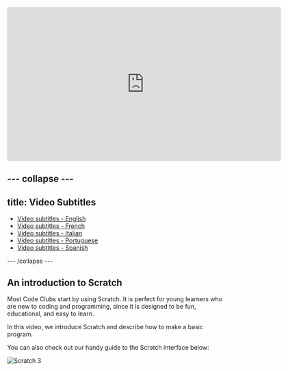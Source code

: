 <iframe width="640" height="360" src="https://rpf-futurelearn.s3.eu-west-1.amazonaws.com/CC+vol+training+/step1_12+intro+to+scratch.mp4" title="Code Club Introduction video" frameborder="0" allow="accelerometer; autoplay; clipboard-write; encrypted-media; gyroscope; picture-in-picture" allowfullscreen></iframe>

--- collapse ---
---
title: Video Subtitles
---

   + [Video subtitles - English](https://rpf-futurelearn.s3.eu-west-1.amazonaws.com/CC+vol+training+/1_11_Scratch_screen_cast.vtt)
   + [Video subtitles - French](https://rpf-futurelearn.s3.eu-west-1.amazonaws.com/CC+vol+training+/1_13_Scratch_screen_cast_French__France__reviewed.vtt)
   + [Video subtitles - Italian](https://rpf-futurelearn.s3.eu-west-1.amazonaws.com/CC+vol+training+/1_13_Scratch_screen_cast_Italian_reviewed.vtt)
   + [Video subtitles - Portuguese](https://rpf-futurelearn.s3.eu-west-1.amazonaws.com/CC+vol+training+/1_13_Scratch_screen_cast_Portuguese__Brazil__reviewed.vtt)
   + [Video subtitles - Spanish](https://rpf-futurelearn.s3.eu-west-1.amazonaws.com/CC+vol+training+/1_13_Scratch_screen_cast_Spanish__Spain__reviewed.vtt)


--- /collapse ---

## An introduction to Scratch

Most Code Clubs start by using Scratch. It is perfect for young learners who are new to coding and programming, since it is designed to be fun, educational, and easy to learn.

In this video, we introduce Scratch and describe how to make a basic program.

You can also check out our handy guide to the Scratch interface below:

![Scratch 3](https://s3-eu-west-1.amazonaws.com/downloads.codeclub.org.uk/Scratch3InterfaceGuide.png)
